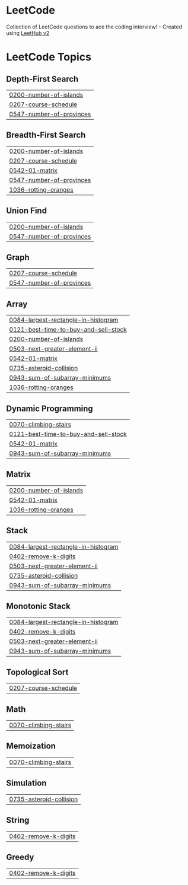 # LeetCode
Collection of LeetCode questions to ace the coding interview! - Created using [LeetHub v2](https://github.com/arunbhardwaj/LeetHub-2.0)

<!---LeetCode Topics Start-->
# LeetCode Topics
## Depth-First Search
|  |
| ------- |
| [0200-number-of-islands](https://github.com/Utsaghosh15/LeetCode/tree/master/0200-number-of-islands) |
| [0207-course-schedule](https://github.com/Utsaghosh15/LeetCode/tree/master/0207-course-schedule) |
| [0547-number-of-provinces](https://github.com/Utsaghosh15/LeetCode/tree/master/0547-number-of-provinces) |
## Breadth-First Search
|  |
| ------- |
| [0200-number-of-islands](https://github.com/Utsaghosh15/LeetCode/tree/master/0200-number-of-islands) |
| [0207-course-schedule](https://github.com/Utsaghosh15/LeetCode/tree/master/0207-course-schedule) |
| [0542-01-matrix](https://github.com/Utsaghosh15/LeetCode/tree/master/0542-01-matrix) |
| [0547-number-of-provinces](https://github.com/Utsaghosh15/LeetCode/tree/master/0547-number-of-provinces) |
| [1036-rotting-oranges](https://github.com/Utsaghosh15/LeetCode/tree/master/1036-rotting-oranges) |
## Union Find
|  |
| ------- |
| [0200-number-of-islands](https://github.com/Utsaghosh15/LeetCode/tree/master/0200-number-of-islands) |
| [0547-number-of-provinces](https://github.com/Utsaghosh15/LeetCode/tree/master/0547-number-of-provinces) |
## Graph
|  |
| ------- |
| [0207-course-schedule](https://github.com/Utsaghosh15/LeetCode/tree/master/0207-course-schedule) |
| [0547-number-of-provinces](https://github.com/Utsaghosh15/LeetCode/tree/master/0547-number-of-provinces) |
## Array
|  |
| ------- |
| [0084-largest-rectangle-in-histogram](https://github.com/Utsaghosh15/LeetCode/tree/master/0084-largest-rectangle-in-histogram) |
| [0121-best-time-to-buy-and-sell-stock](https://github.com/Utsaghosh15/LeetCode/tree/master/0121-best-time-to-buy-and-sell-stock) |
| [0200-number-of-islands](https://github.com/Utsaghosh15/LeetCode/tree/master/0200-number-of-islands) |
| [0503-next-greater-element-ii](https://github.com/Utsaghosh15/LeetCode/tree/master/0503-next-greater-element-ii) |
| [0542-01-matrix](https://github.com/Utsaghosh15/LeetCode/tree/master/0542-01-matrix) |
| [0735-asteroid-collision](https://github.com/Utsaghosh15/LeetCode/tree/master/0735-asteroid-collision) |
| [0943-sum-of-subarray-minimums](https://github.com/Utsaghosh15/LeetCode/tree/master/0943-sum-of-subarray-minimums) |
| [1036-rotting-oranges](https://github.com/Utsaghosh15/LeetCode/tree/master/1036-rotting-oranges) |
## Dynamic Programming
|  |
| ------- |
| [0070-climbing-stairs](https://github.com/Utsaghosh15/LeetCode/tree/master/0070-climbing-stairs) |
| [0121-best-time-to-buy-and-sell-stock](https://github.com/Utsaghosh15/LeetCode/tree/master/0121-best-time-to-buy-and-sell-stock) |
| [0542-01-matrix](https://github.com/Utsaghosh15/LeetCode/tree/master/0542-01-matrix) |
| [0943-sum-of-subarray-minimums](https://github.com/Utsaghosh15/LeetCode/tree/master/0943-sum-of-subarray-minimums) |
## Matrix
|  |
| ------- |
| [0200-number-of-islands](https://github.com/Utsaghosh15/LeetCode/tree/master/0200-number-of-islands) |
| [0542-01-matrix](https://github.com/Utsaghosh15/LeetCode/tree/master/0542-01-matrix) |
| [1036-rotting-oranges](https://github.com/Utsaghosh15/LeetCode/tree/master/1036-rotting-oranges) |
## Stack
|  |
| ------- |
| [0084-largest-rectangle-in-histogram](https://github.com/Utsaghosh15/LeetCode/tree/master/0084-largest-rectangle-in-histogram) |
| [0402-remove-k-digits](https://github.com/Utsaghosh15/LeetCode/tree/master/0402-remove-k-digits) |
| [0503-next-greater-element-ii](https://github.com/Utsaghosh15/LeetCode/tree/master/0503-next-greater-element-ii) |
| [0735-asteroid-collision](https://github.com/Utsaghosh15/LeetCode/tree/master/0735-asteroid-collision) |
| [0943-sum-of-subarray-minimums](https://github.com/Utsaghosh15/LeetCode/tree/master/0943-sum-of-subarray-minimums) |
## Monotonic Stack
|  |
| ------- |
| [0084-largest-rectangle-in-histogram](https://github.com/Utsaghosh15/LeetCode/tree/master/0084-largest-rectangle-in-histogram) |
| [0402-remove-k-digits](https://github.com/Utsaghosh15/LeetCode/tree/master/0402-remove-k-digits) |
| [0503-next-greater-element-ii](https://github.com/Utsaghosh15/LeetCode/tree/master/0503-next-greater-element-ii) |
| [0943-sum-of-subarray-minimums](https://github.com/Utsaghosh15/LeetCode/tree/master/0943-sum-of-subarray-minimums) |
## Topological Sort
|  |
| ------- |
| [0207-course-schedule](https://github.com/Utsaghosh15/LeetCode/tree/master/0207-course-schedule) |
## Math
|  |
| ------- |
| [0070-climbing-stairs](https://github.com/Utsaghosh15/LeetCode/tree/master/0070-climbing-stairs) |
## Memoization
|  |
| ------- |
| [0070-climbing-stairs](https://github.com/Utsaghosh15/LeetCode/tree/master/0070-climbing-stairs) |
## Simulation
|  |
| ------- |
| [0735-asteroid-collision](https://github.com/Utsaghosh15/LeetCode/tree/master/0735-asteroid-collision) |
## String
|  |
| ------- |
| [0402-remove-k-digits](https://github.com/Utsaghosh15/LeetCode/tree/master/0402-remove-k-digits) |
## Greedy
|  |
| ------- |
| [0402-remove-k-digits](https://github.com/Utsaghosh15/LeetCode/tree/master/0402-remove-k-digits) |
<!---LeetCode Topics End-->